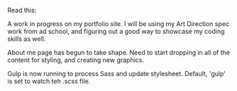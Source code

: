 Read this:

A work in progress on my portfolio site. I will be using my Art Direction spec work from ad school, and figuring out a good way to showcase my coding skills as well.

About me page has begun to take shape. Need to start dropping in all of the content for styling, and creating new graphics.

Gulp is now running to process Sass and update stylesheet. Default, 'gulp' is 
set to watch teh .scss file.
